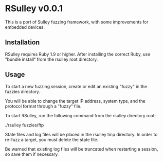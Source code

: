 RSulley v0.0.1
===============

This is a port of Sulley fuzzing framework, with some improvements for embedded devices.


Installation
------------

RSulley requires Ruby 1.9 or higher.  After installing the correct Ruby, use "bundle install" from the rsulley root directory.


Usage
-----

To start a new fuzzing session, create or edit an existing "fuzzy" in the fuzzies directory.

You will be able to change the target IP address, system type, and the protocol format through a "fuzzy" file.

To start RSulley, run the following command from the rsulley directory root:

./rsulley fuzzies/ftp

State files and log files will be placed in the rsulley tmp directory.  In order to re-fuzz a target, you must delete the state file.

Be warned that existing log files will be truncated when restarting a session, so save them if necessary.
